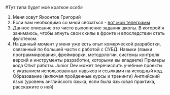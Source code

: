 #Тут типа будет моё краткое _осебе_

1. Меня зовут Яхоонтов Григорий 
2. Если вам необходимо со мной связаться - [вот мой телеграмм](https://t.me/oneBricklnTheWhall)
3. Данное описание это чисто выполнение задания школы. В которой я занимаюсь, чтобы апнуть свои скилы в фронте и впоследствии стать фулстеком. 
4. На данный момент у меня уже есть опыт комерческой разработки, связанный по большей части с работой с СУБД. 
Навыки (языки программирования, фреймворки, методологии, системы контроля версий и инструменты разработки, которыми вы владеете)
Примеры кода
Опыт работы. Junior Dev может перечислить учебные проекты с указанием использованных навыков и ссылками на исходный код.
Образование (включая пройденные курсы и тренинги)
Английский язык (уровень английского языка, если была языковая практика, расскажите о ней)
